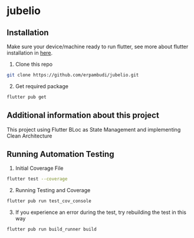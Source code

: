 # jubelio

## Installation
Make sure your device/machine ready to run flutter, see more about flutter installation in [here](https://flutter.dev/docs/get-started/install).

 1. Clone this repo
```bash
git clone https://github.com/erpambudi/jubelio.git
```
 2. Get required package
```bash
flutter pub get
```
## Additional information about this project
 
This project using Flutter BLoc as State Management and implementing Clean Architecture

## Running Automation Testing

 1. Initial Coverage File
```bash
flutter test --coverage
```
 2. Running Testing and Coverage
```bash
flutter pub run test_cov_console
```
3. If you experience an error during the test, try rebuilding the test in this way
```bash
flutter pub run build_runner build
```
